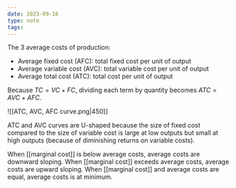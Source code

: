```yaml
---
date: 2023-09-16
type: note
tags: 
---
```


The 3 average costs of production:
- Average fixed cost (AFC): total fixed cost per unit of output
- Average variable cost (AVC): total variable cost per unit of output
- Average total cost (ATC): total cost per unit of output

Because $TC = VC + FC$, dividing each term by quantity becomes $ATC = AVC + AFC$.

![[ATC, AVC, AFC curve.png|450]]

ATC and AVC curves are U-shaped because the size of fixed cost compared to the size of variable cost is large at low outputs but small at high outputs (because of diminishing returns on variable costs).

When [[marginal cost]] is below average costs, average costs are downward sloping.
When [[marginal cost]] exceeds average costs, average costs are upward sloping.
When [[marginal cost]] and average costs are equal, average costs is at minimum.  